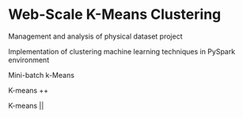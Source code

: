 # Web-Scale K-Means Clustering

Management and analysis of physical dataset project

Implementation of clustering machine learning techniques in PySpark environment

Mini-batch k-Means

K-means ++

K-means ||
